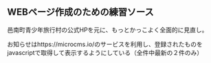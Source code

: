 ## WEBページ作成のための練習ソース

邑南町青少年旅行村の公式HPを元に、もっとかっこよく全面的に見直し。

お知らせはhttps://microcms.io/のサービスを利用し、登録されたものをjavascriptで取得して表示するようにしている（全件中最新の２件のみ）
